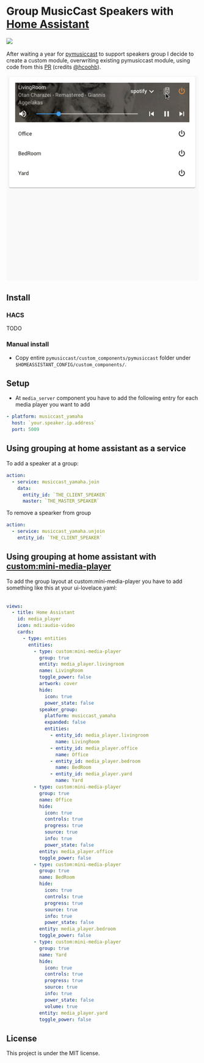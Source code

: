 # Group MusicCast Speakers with [Home Assistant](https://github.com/home-assistant/home-assistant)

[![](https://img.shields.io/github/v/release/ppanagiotis/pymusiccast.svg?style=flat-square?style=flat-square)](https://github.com/ppanagiotis/pymusiccast/releases/latest)

After waiting a year for [pymusiccast](https://github.com/jalmeroth/pymusiccast/) to support speakers group I decide to create a custom module, overwriting existing pymusiccast module, using code from this [PR](https://github.com/jalmeroth/pymusiccast/pull/13)
(credits [@hcoohb](https://github.com/hcoohb)).

![musiccast group management example](https://github.com/ppanagiotis/pymusiccast/raw/master/group_speakers.gif?raw=true "musiccast group management example")

## Install

### HACS
TODO

### Manual install
- Copy entire `pymusiccast/custom_components/pymusiccast` folder under `$HOMEASSISTANT_CONFIG/custom_components/`.


## Setup
- At `media_server` component you have to add the following entry for each media player you want to add

```yaml
- platform: musiccast_yamaha
  host: `your.speaker.ip.address`
  port: 5009

```

## Using grouping at home assistant as a service

To add a speaker at a group:

```yaml
action:
  - service: musiccast_yamaha.join
    data:
      entity_id: `THE_CLIENT_SPEAKER`
      master: `THE_MASTER_SPEAKER`
```

To remove a spearker from group

```yaml
action:
  - service: musiccast_yamaha.unjoin
    entity_id: `THE_CLIENT_SPEAKER`
```

## Using grouping at home assistant with [custom:mini-media-player](https://github.com/kalkih/mini-media-player)

To add the group layout at custom:mini-media-player you have to add something like this at your ui-lovelace.yaml:
```yaml

views:
  - title: Home Assistant
    id: media_player
    icon: mdi:audio-video
    cards:
      - type: entities
        entities:
          - type: custom:mini-media-player
            group: true
            entity: media_player.livingroom
            name: LivingRoom
            toggle_power: false
            artwork: cover
            hide:
              icon: true
              power_state: false
            speaker_group:
              platform: musiccast_yamaha
              expanded: false
              entities:
                - entity_id: media_player.livingroom
                  name: LivingRoom
                - entity_id: media_player.office
                  name: Office
                - entity_id: media_player.bedroom
                  name: BedRoom
                - entity_id: media_player.yard
                  name: Yard
          - type: custom:mini-media-player
            group: true
            name: Office
            hide:
              icon: true
              controls: true
              progress: true
              source: true
              info: true
              power_state: false
            entity: media_player.office
            toggle_power: false
          - type: custom:mini-media-player
            group: true
            name: BedRoom
            hide:
              icon: true
              controls: true
              progress: true
              source: true
              info: true
              power_state: false
            entity: media_player.bedroom
            toggle_power: false
          - type: custom:mini-media-player
            group: true
            name: Yard
            hide:
              icon: true
              controls: true
              progress: true
              source: true
              info: true
              power_state: false
              volume: true
            entity: media_player.yard
            toggle_power: false
```
## License
This project is under the MIT license.
